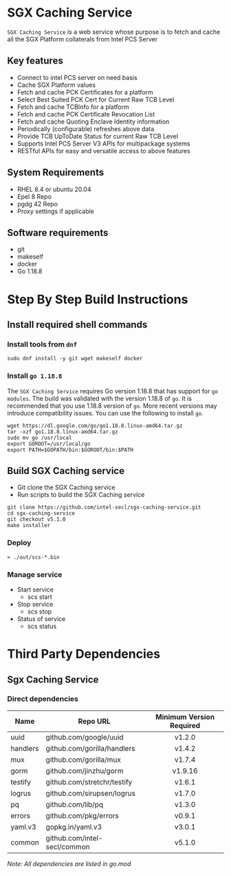 # SGX Caching Service

`SGX Caching Service` is a web service whose purpose is to fetch and cache all the SGX Platform collaterals from Intel PCS Server

## Key features
- Connect to intel PCS server on need basis
- Cache SGX Platform values 
- Fetch and cache PCK Certificates for a platform
- Select Best Suited PCK Cert for Current Raw TCB Level
- Fetch and cache TCBInfo for a platform
- Fetch and cache PCK Certificate Revocation List
- Fetch and cache Quoting Enclave Identity information
- Periodically (configurable) refreshes above data
- Provide TCB UpToDate Status for current Raw TCB Level
- Supports Intel PCS Server V3 APIs for multipackage systems
- RESTful APIs for easy and versatile access to above features

## System Requirements
- RHEL 8.4 or ubuntu 20.04
- Epel 8 Repo
- pgdg 42 Repo
- Proxy settings if applicable

## Software requirements
- git
- makeself
- docker
- Go 1.18.8

# Step By Step Build Instructions

## Install required shell commands

### Install tools from `dnf`
```shell
sudo dnf install -y git wget makeself docker
```

### Install `go 1.18.8`
The `SGX Caching Service` requires Go version 1.18.8 that has support for `go modules`. The build was validated with the version 1.18.8 of `go`. It is recommended that you use 1.18.8 version of `go`. More recent versions may introduce compatibility issues. You can use the following to install `go`.
```shell
wget https://dl.google.com/go/go1.18.8.linux-amd64.tar.gz
tar -xzf go1.18.8.linux-amd64.tar.gz
sudo mv go /usr/local
export GOROOT=/usr/local/go
export PATH=$GOPATH/bin:$GOROOT/bin:$PATH
```

## Build SGX Caching service

- Git clone the SGX Caching service
- Run scripts to build the SGX Caching service

```shell
git clone https://github.com/intel-secl/sgx-caching-service.git
cd sgx-caching-service
git checkout v5.1.0
make installer
```

### Deploy
```console
> ./out/scs-*.bin
```

### Manage service
* Start service
    * scs start
* Stop service
    * scs stop
* Status of service
    * scs status

# Third Party Dependencies

## Sgx Caching Service

### Direct dependencies

| Name        | Repo URL                    | Minimum Version Required           |
| ----------- | --------------------------- | :--------------------------------: |
| uuid        | github.com/google/uuid      | v1.2.0                            |
| handlers    | github.com/gorilla/handlers | v1.4.2                             |
| mux         | github.com/gorilla/mux      | v1.7.4                             |
| gorm        | github.com/jinzhu/gorm      | v1.9.16                            |
| testify     | github.com/stretchr/testify | v1.6.1                             |
| logrus      | github.com/sirupsen/logrus  | v1.7.0                             |
| pq          | github.com/lib/pq           | v1.3.0                             |
| errors      | github.com/pkg/errors       | v0.9.1                             |
| yaml.v3     | gopkg.in/yaml.v3            | v3.0.1                             |
| common      | github.com/intel-secl/common| v5.1.0                             |

*Note: All dependencies are listed in go.mod*
